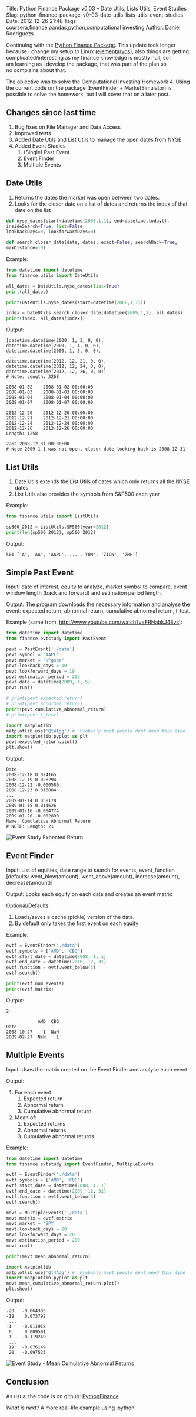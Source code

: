 Title: Python Finance Package v0.03 – Date Utils, Lists Utils, Event Studies
Slug: python-finance-package-v0-03-date-utils-lists-utils-event-studies
Date: 2012-12-26 21:48
Tags: coursera,finance,pandas,python,computational investing
Author: Daniel Rodriguezs

Continuing with the
[Python Finance Package][]. This update took longer because I change my setup to Linux
([elementaryos][]), also things are getting complicated/interesting as
my finance knowledge is mostly null, so I am learning as I develop the
package, that was part of the plan so no complains about that.

The objective was to solve the Computational Investing Homework 4. Using
the current code on the package (EventFinder + MarketSimulator) is
possible to solve the homework, but I will cover that on a later post.

Changes since last time
-----------------------

1.  Bug fixes on File Manager and Data Access
2.  Improved tests
3.  Added Date Utils and List Utils to manage the open dates from NYSE
4.  Added Event Studies
    1.  (Single) Past Event
    2.  Event Finder
    3.  Multiple Events

Date Utils
----------

1.  Returns the dates the market was open between two dates.
2.  Looks for the closer date on a list of dates and returns the index
    of that date on the list

```python
def nyse_dates(start=datetime(2000,1,1), end=datetime.today(),
insideSearch=True, list=False,
lookbackDays=0, lookforwardDays=0)

def search_closer_date(date, dates, exact=False, searchBack=True,
maxDistance=10)
```

Example:

```python
from datetime import datetime
from finance.utils import DateUtils

all_dates = DateUtils.nyse_dates(list=True)
print(all_dates)

print(DateUtils.nyse_dates(start=datetime(2008,1,1)))

index = DateUtils.search_closer_date(datetime(2009,1,1), all_dates)
print(index, all_dates[index])
```

Output:

    [datetime.datetime(2000, 1, 3, 0, 0),
    datetime.datetime(2000, 1, 4, 0, 0),
    datetime.datetime(2000, 1, 5, 0, 0),
     ...
    datetime.datetime(2012, 12, 21, 0, 0),
    datetime.datetime(2012, 12, 24, 0, 0),
    datetime.datetime(2012, 12, 26, 0, 0)]
    # Note: Length: 3268

    2008-01-02    2008-01-02 00:00:00
    2008-01-03    2008-01-03 00:00:00
    2008-01-04    2008-01-04 00:00:00
    2008-01-07    2008-01-07 00:00:00
       ...
    2012-12-20    2012-12-20 00:00:00
    2012-12-21    2012-12-21 00:00:00
    2012-12-24    2012-12-24 00:00:00
    2012-12-26    2012-12-26 00:00:00
    Length: 1258

    2262 2008-12-31 00:00:00
    # Note 2009-1-1 was not open, closer date looking back is 2008-12-31

List Utils
----------

1.  Date Utils extends the List Utils of dates which only returns all
    the NYSE dates
2.  List Utils also provides the symbols from S&P500 each year

Example:

```python
from finance.utils import ListUtils

sp500_2012 = ListUtils.SP500(year=2012)
print(len(sp500_2012), sp500_2012)
```

Output:

    501 ['A', 'AA', 'AAPL', ... ,'YUM', 'ZION', 'ZMH']

Simple Past Event
-----------------

Input: date of interest, equity to analyze, market symbol to compare,
event window length (back and forward) and estimation period length.

Output: The program downloads the necessary information and analyse the
event: expected return, abnormal return, cumulative abnormal return,
t-test.

Example (same from: <http://www.youtube.com/watch?v=FRNabkJ48vs>):

```python
from datetime import datetime
from finance.evtstudy import PastEvent

pevt = PastEvent('./data')
pevt.symbol = 'AAPL'
pevt.market = "\^gspc"
pevt.lookback_days = 10
pevt.lookforward_days = 10
pevt.estimation_period = 252
pevt.date = datetime(2009, 1, 5)
pevt.run()

# print(pevt.expected_return)
# print(pevt.abnormal_return)
print(pevt.cumulative_abnormal_return)
# print(pevt.t_test)

import matplotlib
matplotlib.use('Qt4Agg') #  Probably most people dont need this line
import matplotlib.pyplot as plt
pevt.expected_return.plot()
plt.show()
```

Output:

    Date
    2008-12-18 0.024165
    2008-12-19 0.028294
    2008-12-22 -0.000580
    2008-12-23 0.016884
    ...
    2009-01-14 0.038178
    2009-01-15 0.014626
    2009-01-16 -0.004774
    2009-01-20 -0.002890
    Name: Cumulative Abnormal Return
    # NOTE: Length: 21

![Event Study Expected Return](/images/blog/2012/12/finance03/expected_return.png "Event Study Expected Return")

Event Finder
------------

Input: List of equities, date range to search for events,
event_function [defaults: went_blow(amount), went_above(amount),
increase(amount), decrease(amount)]

Output: Looks each equity on each date and creates an event matrix

Optional/Defaults:

1.  Loads/saves a cache (pickle) version of the data.
2.  By default only takes the first event on each equity

Example:

```python
evtf = EventFinder('./data')
evtf.symbols = ['AMD', 'CBG']
evtf.start_date = datetime(2008, 1, 1)
evtf.end_date = datetime(2010, 12, 31)
evtf.function = evtf.went_below(3)
evtf.search()

print(evtf.num_events)
print(evtf.matrix)
```

Output:

    2

                AMD  CBG
    Date
    2008-10-27    1  NaN
    2009-02-27  NaN    1

Multiple Events
---------------

Input: Uses the matrix created on the Event Finder and analyse each
event

Output:

1. For each event
    1. Expected return
    2. Abnormal return
    3. Cumulative abnormal return
2. Mean of:
    1. Expected returns
    2. Abnormal returns
    3. Cumulative abnormal returns

Example:

```python
from datetime import datetime
from finance.evtstudy import EventFinder, MultipleEvents

evtf = EventFinder('./data')
evtf.symbols = ['AMD', 'CBG']
evtf.start_date = datetime(2008, 1, 1)
evtf.end_date = datetime(2009, 12, 31)
evtf.function = evtf.went_below(3)
evtf.search()

mevt = MultipleEvents('./data')
mevt.matrix = evtf.matrix
mevt.market = 'SPY'
mevt.lookback_days = 20
mevt.lookforward_days = 20
mevt.estimation_period = 200
mevt.run()

print(mevt.mean_abnormal_return)

import matplotlib
matplotlib.use('Qt4Agg') #  Probably most people dont need this line
import matplotlib.pyplot as plt
mevt.mean_cumulative_abnormal_return.plot()
plt.show()
```

Output:

    -20   -0.064385
    -19    0.073792
     ...
    -1    -0.011918
     0     0.009591
     1    -0.119249
     ...
     19   -0.076149
     20   -0.097525

![Event Study - Mean Cumulative Abnormal Returns](/images/blog/2012/12/finance03/expected_return.png "Event Study - Mean Cumulative Abnormal Returns")

Conclusion
----------

As usual the code is on github: [PythonFinance][]

*What is next?* A more real-life example using ipython

  [elementaryos]: http://elementaryos.org/ "elemenaryos"
  [PythonFinance]: https://github.com/danielfrg/PythonFinance
  [Python Finance Package]: https://github.com/danielfrg/PythonFinance
  [Event Study Expected Return]: http://ctrl68.files.wordpress.com/2012/12/expected_return.png?w=640
